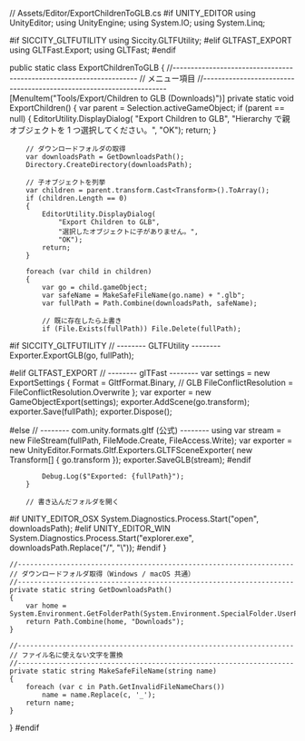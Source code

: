 // Assets/Editor/ExportChildrenToGLB.cs
#if UNITY_EDITOR
using UnityEditor;
using UnityEngine;
using System.IO;
using System.Linq;

#if SICCITY_GLTFUTILITY
using Siccity.GLTFUtility;
#elif GLTFAST_EXPORT
using GLTFast.Export;
using GLTFast;
#endif

public static class ExportChildrenToGLB
{
    //--------------------------------------------------------------------
    // メニュー項目
    //--------------------------------------------------------------------
    [MenuItem("Tools/Export/Children to GLB (Downloads)")]
    private static void ExportChildren()
    {
        var parent = Selection.activeGameObject;
        if (parent == null)
        {
            EditorUtility.DisplayDialog(
                "Export Children to GLB",
                "Hierarchy で親オブジェクトを 1 つ選択してください。",
                "OK");
            return;
        }

        // ダウンロードフォルダの取得
        var downloadsPath = GetDownloadsPath();
        Directory.CreateDirectory(downloadsPath);

        // 子オブジェクトを列挙
        var children = parent.transform.Cast<Transform>().ToArray();
        if (children.Length == 0)
        {
            EditorUtility.DisplayDialog(
                "Export Children to GLB",
                "選択したオブジェクトに子がありません。",
                "OK");
            return;
        }

        foreach (var child in children)
        {
            var go = child.gameObject;
            var safeName = MakeSafeFileName(go.name) + ".glb";
            var fullPath = Path.Combine(downloadsPath, safeName);

            // 既に存在したら上書き
            if (File.Exists(fullPath)) File.Delete(fullPath);

#if SICCITY_GLTFUTILITY // -------- GLTFUtility --------
            Exporter.ExportGLB(go, fullPath);

#elif GLTFAST_EXPORT    // -------- glTFast --------
            var settings = new ExportSettings
            {
                Format = GltfFormat.Binary,               // GLB
                FileConflictResolution = FileConflictResolution.Overwrite
            };
            var exporter = new GameObjectExport(settings);
            exporter.AddScene(go.transform);
            exporter.Save(fullPath);
            exporter.Dispose();

#else                   // -------- com.unity.formats.gltf (公式) --------
            using var stream = new FileStream(fullPath, FileMode.Create, FileAccess.Write);
            var exporter = new UnityEditor.Formats.Gltf.Exporters.GLTFSceneExporter(
                new Transform[] { go.transform });
            exporter.SaveGLB(stream);
#endif

            Debug.Log($"Exported: {fullPath}");
        }

        // 書き込んだフォルダを開く
#if UNITY_EDITOR_OSX
        System.Diagnostics.Process.Start("open", downloadsPath);
#elif UNITY_EDITOR_WIN
        System.Diagnostics.Process.Start("explorer.exe", downloadsPath.Replace("/", "\\"));
#endif
    }

    //--------------------------------------------------------------------
    // ダウンロードフォルダ取得（Windows / macOS 共通）
    //--------------------------------------------------------------------
    private static string GetDownloadsPath()
    {
        var home = System.Environment.GetFolderPath(System.Environment.SpecialFolder.UserProfile);
        return Path.Combine(home, "Downloads");
    }

    //--------------------------------------------------------------------
    // ファイル名に使えない文字を置換
    //--------------------------------------------------------------------
    private static string MakeSafeFileName(string name)
    {
        foreach (var c in Path.GetInvalidFileNameChars())
            name = name.Replace(c, '_');
        return name;
    }
}
#endif
